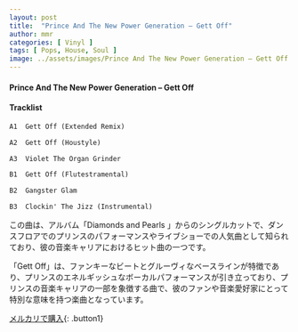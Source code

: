 ```yaml
---
layout: post
title:  "Prince And The New Power Generation – Gett Off"
author: mmr
categories: [ Vinyl ]
tags: [ Pops, House, Soul ]
image: ../assets/images/Prince And The New Power Generation – Gett Off.jpg
---
```


#### Prince And The New Power Generation – Gett Off

#### Tracklist
```md
A1  Gett Off (Extended Remix)

A2  Gett Off (Houstyle)

A3  Violet The Organ Grinder

B1  Gett Off (Flutestramental)

B2  Gangster Glam

B3  Clockin' The Jizz (Instrumental)
```

この曲は、アルバム「Diamonds and Pearls 」からのシングルカットで、ダンスフロアでのプリンスのパフォーマンスやライブショーでの人気曲として知られており、彼の音楽キャリアにおけるヒット曲の一つです。

「Gett Off」は、ファンキーなビートとグルーヴィなベースラインが特徴であり、プリンスのエネルギッシュなボーカルパフォーマンスが引き立っており、プリンスの音楽キャリアの一部を象徴する曲で、彼のファンや音楽愛好家にとって特別な意味を持つ楽曲となっています。

[メルカリで購入](https://jp.mercari.com/item/m13388071866){: .button1}

